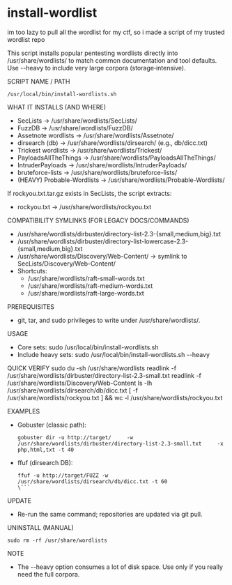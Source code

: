 # install-wordlist
im too lazy to pull all the wordlist for my ctf, so i made a script of my trusted wordlist repo

This script installs popular pentesting wordlists directly into /usr/share/wordlists/ to match common documentation and tool defaults.
Use --heavy to include very large corpora (storage‑intensive).

SCRIPT NAME / PATH
```
/usr/local/bin/install-wordlists.sh
```

WHAT IT INSTALLS (AND WHERE)
- SecLists -> /usr/share/wordlists/SecLists/
- FuzzDB -> /usr/share/wordlists/FuzzDB/
- Assetnote wordlists -> /usr/share/wordlists/Assetnote/
- dirsearch (db) -> /usr/share/wordlists/dirsearch/   (e.g., db/dicc.txt)
- Trickest wordlists -> /usr/share/wordlists/Trickest/
- PayloadsAllTheThings -> /usr/share/wordlists/PayloadsAllTheThings/
- IntruderPayloads -> /usr/share/wordlists/IntruderPayloads/
- bruteforce-lists -> /usr/share/wordlists/bruteforce-lists/
- (HEAVY) Probable-Wordlists -> /usr/share/wordlists/Probable-Wordlists/

If rockyou.txt.tar.gz exists in SecLists, the script extracts:
- rockyou.txt -> /usr/share/wordlists/rockyou.txt

COMPATIBILITY SYMLINKS (FOR LEGACY DOCS/COMMANDS)
- /usr/share/wordlists/dirbuster/directory-list-2.3-{small,medium,big}.txt
- /usr/share/wordlists/dirbuster/directory-list-lowercase-2.3-{small,medium,big}.txt
- /usr/share/wordlists/Discovery/Web-Content/ -> symlink to SecLists/Discovery/Web-Content/
- Shortcuts:
  - /usr/share/wordlists/raft-small-words.txt
  - /usr/share/wordlists/raft-medium-words.txt
  - /usr/share/wordlists/raft-large-words.txt

PREREQUISITES
- git, tar, and sudo privileges to write under /usr/share/wordlists/.

USAGE
- Core sets:
  sudo /usr/local/bin/install-wordlists.sh
- Include heavy sets:
  sudo /usr/local/bin/install-wordlists.sh --heavy

QUICK VERIFY
  sudo du -sh /usr/share/wordlists
  readlink -f /usr/share/wordlists/dirbuster/directory-list-2.3-small.txt
  readlink -f /usr/share/wordlists/Discovery/Web-Content
  ls -lh /usr/share/wordlists/dirsearch/db/dicc.txt
  [ -f /usr/share/wordlists/rockyou.txt ] && wc -l /usr/share/wordlists/rockyou.txt

EXAMPLES
- Gobuster (classic path):
  ```
  gobuster dir -u http://target/     -w /usr/share/wordlists/dirbuster/directory-list-2.3-small.txt     -x php,html,txt -t 40
   ```

- ffuf (dirsearch DB):
  ```
  ffuf -u http://target/FUZZ -w /usr/share/wordlists/dirsearch/db/dicc.txt -t 60
  \```

UPDATE
- Re-run the same command; repositories are updated via git pull.

UNINSTALL (MANUAL)
  ```
  sudo rm -rf /usr/share/wordlists
  ```

  

NOTE
- The --heavy option consumes a lot of disk space. Use only if you really need the full corpora.
